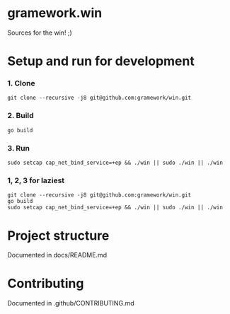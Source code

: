 # gramework.win

Sources for the win! ;)

# Setup and run for development

### 1. Clone

```
git clone --recursive -j8 git@github.com:gramework/win.git
```

### 2. Build

```
go build
```

### 3. Run

```
sudo setcap cap_net_bind_service=+ep && ./win || sudo ./win || ./win
```

### 1, 2, 3 for laziest

```
git clone --recursive -j8 git@github.com:gramework/win.git
go build
sudo setcap cap_net_bind_service=+ep && ./win || sudo ./win || ./win
```

# Project structure

Documented in docs/README.md

# Contributing

Documented in .github/CONTRIBUTING.md
